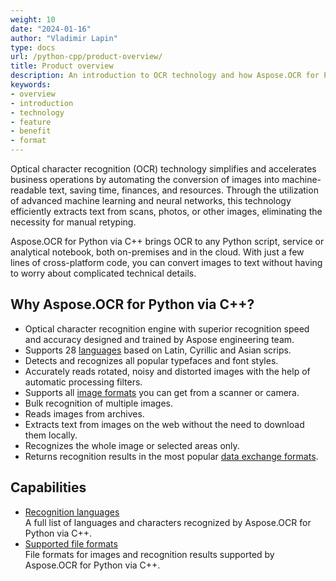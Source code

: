 ```yaml
---
weight: 10
date: "2024-01-16"
author: "Vladimir Lapin"
type: docs
url: /python-cpp/product-overview/
title: Product overview
description: An introduction to OCR technology and how Aspose.OCR for Python via C++ can help you use it for your day-to-day business needs.
keywords:
- overview
- introduction
- technology
- feature
- benefit
- format
---
```


Optical character recognition (OCR) technology simplifies and accelerates business operations by automating the conversion of images into machine-readable text, saving time, finances, and resources. Through the utilization of advanced machine learning and neural networks, this technology efficiently extracts text from scans, photos, or other images, eliminating the necessity for manual retyping.

Aspose.OCR for Python via C++ brings OCR to any Python script, service or analytical notebook, both on-premises and in the cloud. With just a few lines of cross-platform code, you can convert images to text without having to worry about complicated technical details.

## Why Aspose.OCR for Python via C++?

- Optical character recognition engine with superior recognition speed and accuracy designed and trained by Aspose engineering team.
- Supports 28 [languages](/ocr/python-cpp/recognition-languages/) based on Latin, Cyrillic and Asian scrips.
- Detects and recognizes all popular typefaces and font styles.
- Accurately reads rotated, noisy and distorted images with the help of automatic processing filters.
- Supports all [image formats](/ocr/python-cpp/supported-file-formats/) you can get from a scanner or camera.
- Bulk recognition of multiple images.
- Reads images from archives.
- Extracts text from images on the web without the need to download them locally.
- Recognizes the whole image or selected areas only.
- Returns recognition results in the most popular [data exchange formats](/ocr/python-cpp/supported-file-formats/).

## Capabilities

- [Recognition languages](/ocr/python-cpp/recognition-languages/)  
  A full list of languages and characters recognized by Aspose.OCR for Python via C++.
- [Supported file formats](/ocr/python-cpp/supported-file-formats/)  
  File formats for images and recognition results supported by Aspose.OCR for Python via C++.
